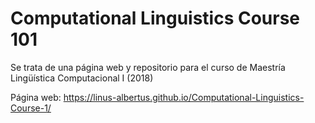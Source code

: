 # Computational Linguistics Course 101
Se trata de una página web y repositorio para el curso de Maestría Lingüística Computacional I (2018)

Página web: https://linus-albertus.github.io/Computational-Linguistics-Course-1/
